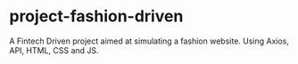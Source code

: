 # project-fashion-driven
A Fintech Driven project aimed at simulating a fashion website. Using Axios, API, HTML, CSS and JS.
